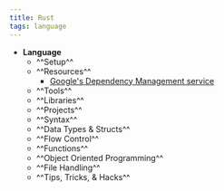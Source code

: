 ```yaml
---
title: Rust
tags: language
---
```


- **Language**
	- ^^Setup^^
	- ^^Resources^^
		- [Google's Dependency Management service](https://deps.dev/)
	- ^^Tools^^
	- ^^Libraries^^
	- ^^Projects^^
	- ^^Syntax^^
	- ^^Data Types & Structs^^
	- ^^Flow Control^^
	- ^^Functions^^
	- ^^Object Oriented Programming^^
	- ^^File Handling^^
	- ^^Tips, Tricks, & Hacks^^